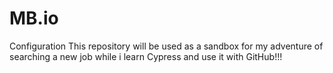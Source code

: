 # MB.io

Configuration
This repository will be used as a sandbox for my adventure of searching a new job while i learn Cypress and use it with GitHub!!!
